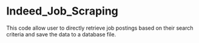 # Indeed_Job_Scraping

This code allow user to directly retrieve job postings based on their search criteria and save the data to a database file.
